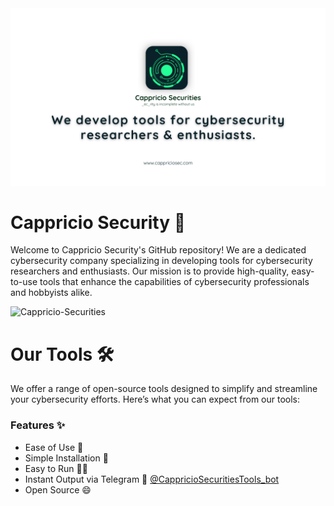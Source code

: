 <img src="https://github.com/Cappricio-Securities/.github/blob/main/images/head.png?raw=true" >



# Cappricio Security 🚀
Welcome to Cappricio Security's GitHub repository! We are a dedicated cybersecurity company specializing in developing tools for cybersecurity researchers and enthusiasts. Our mission is to provide high-quality, easy-to-use tools that enhance the capabilities of cybersecurity professionals and hobbyists alike.

<p align="left"> <img src="https://komarev.com/ghpvc/?username=Cappricio-Securities&label=Profile%20views&color=0e75b6&style=flat" alt="Cappricio-Securities" /> </p>

# Our Tools 🛠️
We offer a range of open-source tools designed to simplify and streamline your cybersecurity efforts. Here’s what you can expect from our tools:

### Features ✨
- Ease of Use 🤩
- Simple Installation 🥳
- Easy to Run 🏃🏼
- Instant Output via Telegram  🔔 [@CappricioSecuritiesTools_bot](https://web.telegram.org/k/#@CappricioSecuritiesTools_bot)
- Open Source 😄

